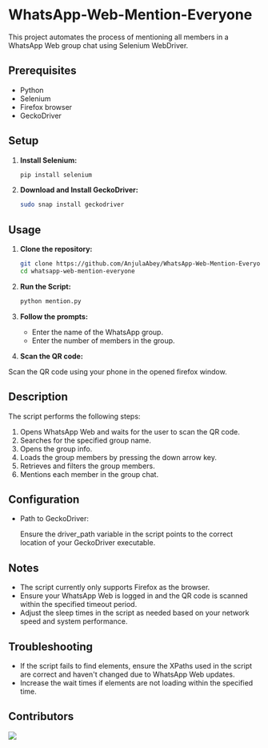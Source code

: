 # WhatsApp-Web-Mention-Everyone

This project automates the process of mentioning all members in a WhatsApp Web group chat using Selenium WebDriver.

## Prerequisites

- Python
- Selenium
- Firefox browser
- GeckoDriver

## Setup

1. **Install Selenium:**

   ```bash
   pip install selenium
   ```
2. **Download and Install GeckoDriver:**

    ```bash
    sudo snap install geckodriver
    ```

## Usage

1. **Clone the repository:**
    ```bash
    git clone https://github.com/AnjulaAbey/WhatsApp-Web-Mention-Everyone.git
    cd whatsapp-web-mention-everyone
    ```
2. **Run the Script:**

    ```bash
    python mention.py
    ```
3. **Follow the prompts:**

    - Enter the name of the WhatsApp group.
    - Enter the number of members in the group.

4. **Scan the QR code:**

Scan the QR code using your phone in the opened firefox window. 

## Description

The script performs the following steps:

1. Opens WhatsApp Web and waits for the user to scan the QR code.
2. Searches for the specified group name.
3. Opens the group info.
4. Loads the group members by pressing the down arrow key.
5. Retrieves and filters the group members.
6. Mentions each member in the group chat.

## Configuration

- Path to GeckoDriver:

     Ensure the driver_path variable in the script points to the correct location of your GeckoDriver executable.

## Notes

- The script currently only supports Firefox as the browser.
- Ensure your WhatsApp Web is logged in and the QR code is scanned within the specified timeout period.
- Adjust the sleep times in the script as needed based on your network speed and system performance.

## Troubleshooting

- If the script fails to find elements, ensure the XPaths used in the script are correct and haven't changed due to WhatsApp Web updates.
- Increase the wait times if elements are not loading within the specified time.

## Contributors

<a href="https://github.com/AnjulaAbey/WhatsApp-Web-Mention-Everyone/graphs/contributors">
  <img src="https://contrib.rocks/image?repo=AnjulaAbey/WhatsApp-Web-Mention-Everyone" />
</a>
